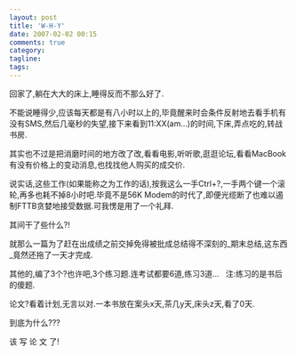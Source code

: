 ```yaml
---
layout: post
title: 'W-H-Y'
date: 2007-02-02 00:15
comments: true
category: 
tagline: 
tags:
---
```

    

回家了,躺在大大的床上,睡得反而不那么好了.

不能说睡得少,应该每天都是有八小时以上的,毕竟醒来时会条件反射地去看手机有没有SMS,然后几毫秒的失望,接下来看到11:XX(am...)的时间,下床,弄点吃的,转战书房.

其实也不过是把消磨时间的地方改了改,看看电影,听听歌,逛逛论坛,看看MacBook有没有价格上的变动消息,也找找他人购买的成交价.

说实话,这些工作(如果能称之为工作的话),按我这么一手Ctrl+?,一手两个键一个滚轮,再多也耗不掉8小时吧.毕竟不是56K Modem的时代了,即便光缆断了也难以遏制FTTB贪婪地接受数据.可我愣是用了一个礼拜.

其间干了些什么?!

就那么一篇为了赶在出成绩之前交掉免得被批成总结得不深刻的_期末总结,这东西_竟然还拖了一天才完成.

其他的,编了3个?也许吧,3个练习题.连考试都要6道,练习3道...   注:练习的是书后的傻题.

论文?看着计划,无言以对.一本书放在案头x天,茶几y天,床头z天,看了0天.

到底为什么???

该 写 论 文 了!
